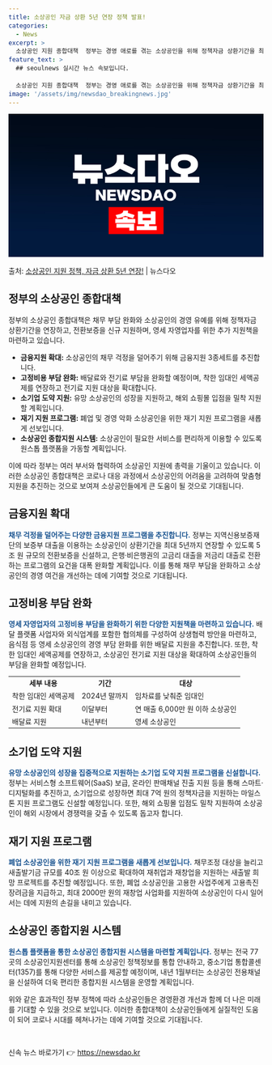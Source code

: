 ```yaml
---
title: 소상공인 자금 상환 5년 연장 정책 발표!
categories:
  - News
excerpt: >
  소상공인 지원 종합대책  정부는 경영 애로를 겪는 소상공인을 위해 정책자금 상환기간을 최대 5년까지 늘려주고…
feature_text: >
  ## seoulnews 실시간 뉴스 속보입니다.

  소상공인 지원 종합대책  정부는 경영 애로를 겪는 소상공인을 위해 정책자금 상환기간을 최대 5년까지 늘려주고…
image: '/assets/img/newsdao_breakingnews.jpg'
---
```


![뉴스다오 속보](/assets/img/newsdao_breakingnews.jpg)

<p>출처: <a href="https://newsdao.kr/4576" rel="dofollow">소상공인 지원 정책, 자금 상환 5년 연장!</a> | 뉴스다오</p>

<h2 data-ke-size="size26">정부의 소상공인 종합대책</h2>
정부의 소상공인 종합대책은 채무 부담 완화와 소상공인의 경영 유예를 위해 정책자금 상환기간을 연장하고, 전환보증을 신규 지원하며, 영세 자영업자를 위한 추가 지원책을 마련하고 있습니다.

<ul>
  <li><b>금융지원 확대:</b> 소상공인의 채무 걱정을 덜어주기 위해 금융지원 3종세트를 추진합니다.</li>
  <li><b>고정비용 부담 완화:</b> 배달료와 전기료 부담을 완화할 예정이며, 착한 임대인 세액공제를 연장하고 전기료 지원 대상을 확대합니다.</li>
  <li><b>소기업 도약 지원:</b> 유망 소상공인의 성장을 지원하고, 해외 쇼핑몰 입점을 밀착 지원할 계획입니다.</li>
  <li><b>재기 지원 프로그램:</b> 폐업 및 경영 악화 소상공인을 위한 재기 지원 프로그램을 새롭게 선보입니다.</li>
  <li><b>소상공인 종합지원 시스템:</b> 소상공인이 필요한 서비스를 편리하게 이용할 수 있도록 원스톱 플랫폼을 가동할 계획입니다.</li>
</ul>

이에 따라 정부는 여러 부서와 협력하여 소상공인 지원에 총력을 기울이고 있습니다. 
이러한 소상공인 종합대책은 코로나 대응 과정에서 소상공인의 어려움을 고려하여 맞춤형 지원을 추진하는 것으로 보여져 소상공인들에게 큰 도움이 될 것으로 기대됩니다.

<h2 data-ke-size="size26">금융지원 확대</h2>
<b><span style="color: #1a5490;">채무 걱정을 덜어주는 다양한 금융지원 프로그램을 추진합니다.</span></b>
정부는 지역신용보증재단의 보증부 대출을 이용하는 소상공인이 상환기간을 최대 5년까지 연장할 수 있도록 5조 원 규모의 전환보증을 신설하고, 은행·비은행권의 고금리 대출을 저금리 대출로 전환하는 프로그램의 요건을 대폭 완화할 계획입니다. 이를 통해 채무 부담을 완화하고 소상공인의 경영 여건을 개선하는 데에 기여할 것으로 기대됩니다.

<h2 data-ke-size="size26">고정비용 부담 완화</h2>
<b><span style="color: #1a5490;">영세 자영업자의 고정비용 부담을 완화하기 위한 다양한 지원책을 마련하고 있습니다.</span></b>
배달 플랫폼 사업자와 외식업계를 포함한 협의체를 구성하여 상생협력 방안을 마련하고, 음식점 등 영세 소상공인의 경영 부담 완화를 위한 배달료 지원을 추진합니다. 또한, 착한 임대인 세액공제를 연장하고, 소상공인 전기료 지원 대상을 확대하여 소상공인들의 부담을 완화할 예정입니다.

<table>
  <tr>
    <td style="text-align: center; height: 17px;"><b>세부 내용</b></td>
    <td style="text-align: center; height: 17px;"><b>기간</b></td>
    <td style="text-align: center; height: 17px;"><b>대상</b></td>
  </tr>
  <tr>
    <td>착한 임대인 세액공제</td>
    <td>2024년 말까지</td>
    <td>임차료를 낮춰준 임대인</td>
  </tr>
  <tr>
    <td>전기료 지원 확대</td>
    <td>이달부터</td>
    <td>연 매출 6,000만 원 이하 소상공인</td>
  </tr>
  <tr>
    <td>배달료 지원</td>
    <td>내년부터</td>
    <td>영세 소상공인</td>
  </tr>
</table>

<h2 data-ke-size="size26">소기업 도약 지원</h2>
<b><span style="color: #1a5490;">유망 소상공인의 성장을 집중적으로 지원하는 소기업 도약 지원 프로그램을 신설합니다.</span></b>
정부는 서비스형 소프트웨어(SaaS) 보급, 온라인 판매채널 진출 지원 등을 통해 스마트·디지털화를 추진하고, 소기업으로 성장하면 최대 7억 원의 정책자금을 지원하는 마일스톤 지원 프로그램도 신설할 예정입니다. 또한, 해외 쇼핑몰 입점도 밀착 지원하여 소상공인이 해외 시장에서 경쟁력을 갖출 수 있도록 돕고자 합니다.

<h2 data-ke-size="size26">재기 지원 프로그램</h2>
<b><span style="color: #1a5490;">폐업 소상공인을 위한 재기 지원 프로그램을 새롭게 선보입니다.</span></b>
채무조정 대상을 늘리고 새출발기금 규모를 40조 원 이상으로 확대하여 재취업과 재창업을 지원하는 새출발 희망 프로젝트를 추진할 예정입니다. 또한, 폐업 소상공인을 고용한 사업주에게 고용촉진장려금을 지급하고, 최대 2000만 원의 재창업 사업화를 지원하여 소상공인이 다시 일어서는 데에 지원의 손길을 내미고 있습니다.

<h2 data-ke-size="size26">소상공인 종합지원 시스템</h2>
<b><span style="color: #1a5490;">원스톱 플랫폼을 통한 소상공인 종합지원 시스템을 마련할 계획입니다.</span></b>
정부는 전국 77곳의 소상공인지원센터를 통해 소상공인 정책정보를 통합 안내하고, 중소기업 통합콜센터(1357)를 통해 다양한 서비스를 제공할 예정이며, 내년 1월부터는 소상공인 전용채널을 신설하여 더욱 편리한 종합지원 시스템을 운영할 계획입니다.

위와 같은 효과적인 정부 정책에 따라 소상공인들은 경영환경 개선과 함께 더 나은 미래를 기대할 수 있을 것으로 보입니다. 이러한 종합대책이 소상공인들에게 실질적인 도움이 되어 코로나 시대를 헤쳐나가는 데에 기여할 것으로 기대됩니다.

<p data-ke-size="size16">&nbsp;</p> 

신속 뉴스 바로가기 👉 <a href="https://newsdao.kr" rel="dofollow">https://newsdao.kr</a>


